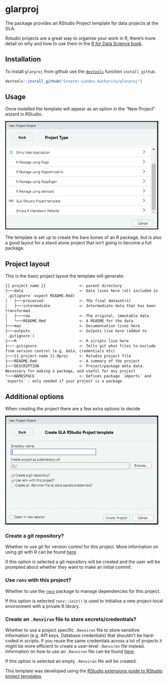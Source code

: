 
# glarproj

The package provides an RStudio Project template for data projects at
the GLA.

Rstudio projects are a great way to organise your work in R, there’s
more detail on why and how to use them in the [R for Data Science
book](https://r4ds.had.co.nz/workflow-projects.html).

## Installation

To install `glarproj` from github use the
[`devtools`](https://devtools.r-lib.org/) function `install_github`.

``` r
devtools::install_github("Greater-London-Authority/glarproj")
```

## Usage

Once installed the template will appear as an option in the “New
Project” wizard in RStudio.

![](inst/project_wizard.PNG)

The template is set up to create the bare bones of an R package, but is
also a good layout for a stand alone project that isn’t going to become
a full package.

## Project layout

This is the basic project layout the template will generate:

    {{ project_name }}               <- parent directory
    ├───data                         <- Data lives here (all included in `.gitignore` expect README.Rmd)
    │   ├───processed                <- The final dataset(s)
    │   ├───intermediate             <- Intermediate data that has been transformed
    │   ├───raw                      <- The original, immutable data.
    │   └───README.Rmd               <- A README for the data
    ├───man                          <- Documentation lives here
    ├───outputs                      <- Outputs live here (added to `.gitignore`)
    ├───R                            <- R scripts live here
    ├───.gitignore                   <- Tells git what files to exclude from version control (e.g. data, credentials etc)
    ├───{{ project-name }}.Rproj     <- Rstudio project file
    ├───README.Rmd                   <- A summary of the project
    ├───DESCRIPTION                  <- Project/package meta data. Necessary for making a package, and useful for any project
    └───NAMESPACE                    <- Defines package `imports` and `exports` - only needed if your project is a package

## Additional options

When creating the project there are a few extra options to decide

![](inst/project_options.PNG)

### Create a git repository?

Whether to use git for version control for this project. More
information on using git with R can be found
[here](https://happygitwithr.com/).

If this option is selected a git repository will be created and the user
will be prompted about whether they want to make an initial commit.

### Use `renv` with this project?

Whether to use the
[`renv`](https://rstudio.github.io/renv/articles/renv.html) package to
manage dependencies for this project.

If this option is selected `renv::init()` is used to initialise a new
project-local environment with a private R library.

### Create an `.Renviron` file to store secrets/credentials?

Whether to use a project specific `.Renviron` file to store sensitive
information (e.g. API keys, Database credentials) that shouldn’t be
hard-coded in scripts. If you reuse the same credentials across a lot of
projects it might be more efficient to create a user-level `.Renviron`
file instead. Information on how to use an `.Renviron` file can be found
[here](https://support.rstudio.com/hc/en-us/articles/360047157094-Managing-R-with-Rprofile-Renviron-Rprofile-site-Renviron-site-rsession-conf-and-repos-conf).

If this option is selected an empty `.Renviron` file will be created.

This template was developed using the [RStudio extensions guide to
RStudio project
templates](https://rstudio.github.io/rstudio-extensions/rstudio_project_templates.html)
